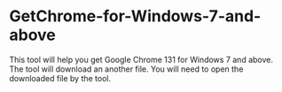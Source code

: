 # GetChrome-for-Windows-7-and-above
This tool will help you get Google Chrome 131 for Windows 7 and above. The tool will download an another file. You will need to open the downloaded file by the tool.
